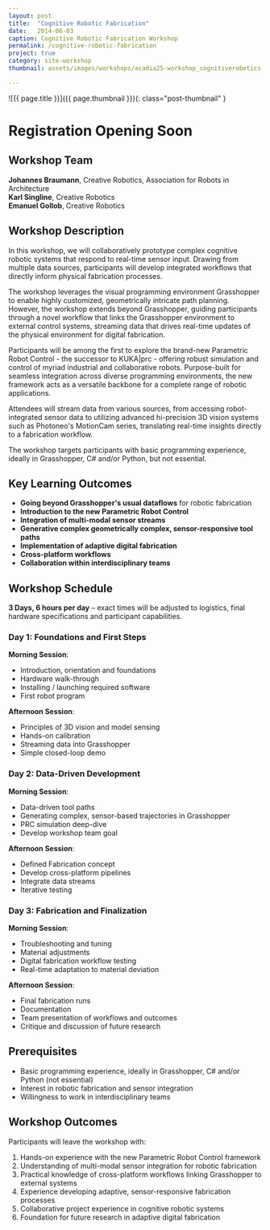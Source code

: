 ```yaml
---
layout: post
title:  "Cognitive Robotic Fabrication"
date:   2014-06-03
caption: Cognitive Robotic Fabrication Workshop
permalink: /cognitive-robotic-fabrication
project: true
category: site-workshop
thumbnail: assets/images/workshops/acadia25-workshop_cognitiverobotics.jpg

---
```


![{{ page.title }}]({{ page.thumbnail }}){: class="post-thumbnail" }

# Registration Opening Soon

## Workshop Team
**Johannes Braumann**, Creative Robotics, Association for Robots in Architecture  
**Karl Singline**, Creative Robotics  
**Emanuel Gollob**, Creative Robotics

## Workshop Description
In this workshop, we will collaboratively prototype complex cognitive robotic systems that respond to real-time sensor input. Drawing from multiple data sources, participants will develop integrated workflows that directly inform physical fabrication processes.

The workshop leverages the visual programming environment Grasshopper to enable highly customized, geometrically intricate path planning. However, the workshop extends beyond Grasshopper, guiding participants through a novel workflow that links the Grasshopper environment to external control systems, streaming data that drives real-time updates of the physical environment for digital fabrication.

Participants will be among the first to explore the brand-new Parametric Robot Control - the successor to KUKA&#124;prc - offering robust simulation and control of myriad industrial and collaborative robots. Purpose-built for seamless integration across diverse programming environments, the new framework acts as a versatile backbone for a complete range of robotic applications.

Attendees will stream data from various sources, from accessing robot-integrated sensor data to utilizing advanced hi-precision 3D vision systems such as Photoneo's MotionCam series, translating real-time insights directly to a fabrication workflow.

The workshop targets participants with basic programming experience, ideally in Grasshopper, C# and/or Python, but not essential.

## Key Learning Outcomes
- **Going beyond Grasshopper's usual dataflows** for robotic fabrication
- **Introduction to the new Parametric Robot Control**
- **Integration of multi-modal sensor streams**
- **Generative complex geometrically complex, sensor-responsive tool paths**
- **Implementation of adaptive digital fabrication**
- **Cross-platform workflows**
- **Collaboration within interdisciplinary teams**

## Workshop Schedule
**3 Days, 6 hours per day** – exact times will be adjusted to logistics, final hardware specifications and participant capabilities.

### Day 1: Foundations and First Steps
**Morning Session**:
- Introduction, orientation and foundations
- Hardware walk-through
- Installing / launching required software
- First robot program

**Afternoon Session**:
- Principles of 3D vision and model sensing
- Hands-on calibration
- Streaming data into Grasshopper
- Simple closed-loop demo

### Day 2: Data-Driven Development
**Morning Session**:
- Data-driven tool paths
- Generating complex, sensor-based trajectories in Grasshopper
- PRC simulation deep-dive
- Develop workshop team goal

**Afternoon Session**:
- Defined Fabrication concept
- Develop cross-platform pipelines
- Integrate data streams
- Iterative testing

### Day 3: Fabrication and Finalization
**Morning Session**:
- Troubleshooting and tuning
- Material adjustments
- Digital fabrication workflow testing
- Real-time adaptation to material deviation

**Afternoon Session**:
- Final fabrication runs
- Documentation
- Team presentation of workflows and outcomes
- Critique and discussion of future research

## Prerequisites
- Basic programming experience, ideally in Grasshopper, C# and/or Python (not essential)
- Interest in robotic fabrication and sensor integration
- Willingness to work in interdisciplinary teams

## Workshop Outcomes
Participants will leave the workshop with:
1. Hands-on experience with the new Parametric Robot Control framework
2. Understanding of multi-modal sensor integration for robotic fabrication
3. Practical knowledge of cross-platform workflows linking Grasshopper to external systems
4. Experience developing adaptive, sensor-responsive fabrication processes
5. Collaborative project experience in cognitive robotic systems
6. Foundation for future research in adaptive digital fabrication
